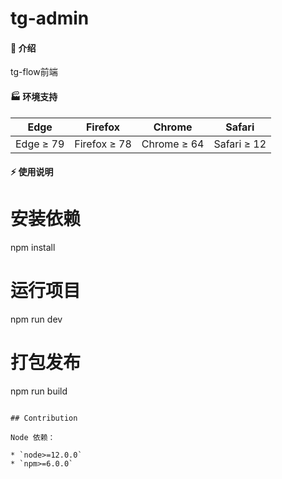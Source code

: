 # tg-admin

#### 🌈 介绍

tg-flow前端

#### 🏭 环境支持

| Edge      | Firefox      | Chrome      | Safari      |
| --------- | ------------ | ----------- | ----------- |
| Edge ≥ 79 | Firefox ≥ 78 | Chrome ≥ 64 | Safari ≥ 12 |


#### ⚡ 使用说明

# 安装依赖
npm install

# 运行项目
npm run dev

# 打包发布
npm run build
```

## Contribution

Node 依赖：

* `node>=12.0.0`
* `npm>=6.0.0`

